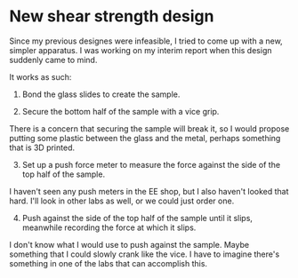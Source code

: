 # New shear strength design

Since my previous designes were infeasible, I tried to come up with a new, simpler apparatus. I was working on my interim report when this design suddenly came to mind.



It works as such:

1) Bond the glass slides to create the sample.

2) Secure the bottom half of the sample with a vice grip.

There is a concern that securing the sample will break it, so I would propose putting some plastic between the glass and the metal, perhaps something that is 3D printed.

3) Set up a push force meter to measure the force against the side of the top half of the sample.

I haven't seen any push meters in the EE shop, but I also haven't looked that hard. I'll look in other labs as well, or we could just order one.

4) Push against the side of the top half of the sample until it slips, meanwhile recording the force at which it slips.

I don't know what I would use to push against the sample. Maybe something that I could slowly crank like the vice. I have to imagine there's something in one of the labs that can accomplish this.
